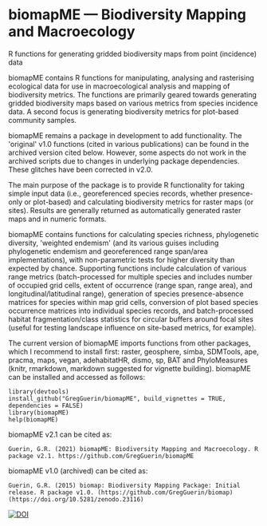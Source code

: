 # biomapME — Biodiversity Mapping and Macroecology
R functions for generating gridded biodiversity maps from point (incidence) data


biomapME contains R functions for manipulating, analysing and rasterising ecological data for use in macroecological analysis and mapping of biodiversity metrics. The functions are primarily geared towards generating gridded biodiversity maps based on various metrics from species incidence data. A second focus is generating biodiversity metrics for plot-based community samples.

biomapME remains a package in development to add functionality. The 'original' v1.0 functions (cited in various publications) can be found in the archived version cited below. However, some aspects do not work in the archived scripts due to changes in underlying package dependencies. These glitches have been corrected in v2.0.

The main purpose of the package is to provide R functionality for taking simple input data (i.e., georeferenced species records, whether presence-only or plot-based) and calculating biodiversity metrics for raster maps (or sites). Results are generally returned as automatically generated raster maps and in numeric formats.

biomapME contains functions for calculating species richness, phylogenetic diversity, 'weighted endemism' (and its various guises including phylogenetic endemism and georeferenced range span/area implementations), with non-parametric tests for higher diversity than expected by chance. Supporting functions include calculation of various range metrics (batch-processed for multiple species and includes number of occupied grid cells, extent of occurrence (range span, range area), and longitudinal/latitudinal range), generation of species presence-absence matrices for species within map grid cells, conversion of plot based species occurrence matrices into individual species records, and batch-processed habitat fragmentation/class statistics for circular buffers around focal sites (useful for testing landscape influence on site-based metrics, for example).


The current version of biomapME imports functions from other packages, which I recommend to install first: raster, geosphere, simba, SDMTools, ape, pracma, maps, vegan, adehabitatHR, dismo, sp, BAT and PhyloMeasures (knitr,
rmarkdown, markdown suggested for vignette building). biomapME can be installed and accessed as follows:
```
library(devtools)
install_github("GregGuerin/biomapME", build_vignettes = TRUE, dependencies = FALSE)
library(biomapME)
help(biomapME)
``` 


biomapME v2.1 can be cited as:
```
Guerin, G.R. (2021) biomapME: Biodiversity Mapping and Macroecology. R package v2.1. https://github.com/GregGuerin/biomapME
```


biomapME v1.0 (archived) can be cited as:
```
Guerin, G.R. (2015) biomap: Biodiversity Mapping Package: Initial release. R package v1.0. (https://github.com/GregGuerin/biomap) (https://doi.org/10.5281/zenodo.23116)
```

[![DOI](https://zenodo.org/badge/doi/10.5281/zenodo.23116.svg)](http://dx.doi.org/10.5281/zenodo.23116)

